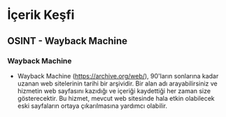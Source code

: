 # İçerik Keşfi
## OSINT - Wayback Machine
### Wayback Machine
- Wayback Machine (https://archive.org/web/), 90'ların sonlarına kadar uzanan web sitelerinin tarihi bir arşividir. Bir alan adı arayabilirsiniz ve hizmetin web sayfasını kazıdığı ve içeriği kaydettiği her zaman size gösterecektir. Bu hizmet, mevcut web sitesinde hala etkin olabilecek eski sayfaların ortaya çıkarılmasına yardımcı olabilir.
